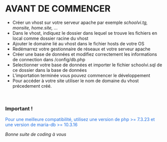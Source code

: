 <strong><h1>AVANT DE COMMENCER</h1></strong>

<ul>
  <li>Créer un vhost sur votre serveur apache par exemple <i>schoolvi.tg, monsite, home.site, ...</i></li>
  <li>Dans le vhost, indiquez le dossier dans lequel se trouve les fichiers en local comme dossier racine du vhost</li>
  <li>Ajouter le domaine lié au vhost dans le fichier hosts de votre OS</li>
  <li>Redémarrez votre gestionnaire de réseaux et votre serveur apache</li>
  <li>Créer une base de données et modifiez correctement les informations de connection dans /config/db.php</li>
  <li>Selectionner votre base de données et importer le fichier schoolvi.sql de ce dossier dans la base de données</li>
  <li>L'importation terminée vous pouvez commencer le développement</li>
  <li>Pour accéder à votre site utiliser le nom de domaine du vhost précedement créé.</li>
</ul>
<br>
<h3>Important !</h3>
<p style="color:#206fe3">Pour une meilleure compatibilité, utilisez une version de php >= 7.3.23 et une version de maria-db >= 10.3.16 </p>
<em>Bonne suite de coding à vous</em>
